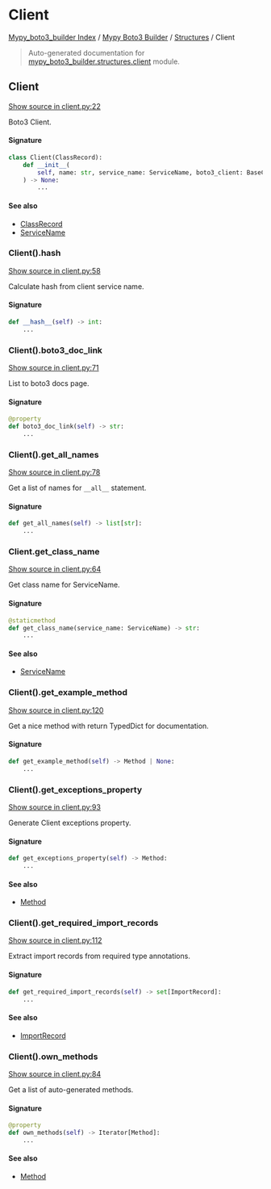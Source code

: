 # Client

[Mypy_boto3_builder Index](../../README.md#mypy_boto3_builder-index) /
[Mypy Boto3 Builder](../index.md#mypy-boto3-builder) /
[Structures](./index.md#structures) /
Client

> Auto-generated documentation for [mypy_boto3_builder.structures.client](https://github.com/youtype/mypy_boto3_builder/blob/main/mypy_boto3_builder/structures/client.py) module.

## Client

[Show source in client.py:22](https://github.com/youtype/mypy_boto3_builder/blob/main/mypy_boto3_builder/structures/client.py#L22)

Boto3 Client.

#### Signature

```python
class Client(ClassRecord):
    def __init__(
        self, name: str, service_name: ServiceName, boto3_client: BaseClient
    ) -> None:
        ...
```

#### See also

- [ClassRecord](./class_record.md#classrecord)
- [ServiceName](../service_name.md#servicename)

### Client().__hash__

[Show source in client.py:58](https://github.com/youtype/mypy_boto3_builder/blob/main/mypy_boto3_builder/structures/client.py#L58)

Calculate hash from client service name.

#### Signature

```python
def __hash__(self) -> int:
    ...
```

### Client().boto3_doc_link

[Show source in client.py:71](https://github.com/youtype/mypy_boto3_builder/blob/main/mypy_boto3_builder/structures/client.py#L71)

List to boto3 docs page.

#### Signature

```python
@property
def boto3_doc_link(self) -> str:
    ...
```

### Client().get_all_names

[Show source in client.py:78](https://github.com/youtype/mypy_boto3_builder/blob/main/mypy_boto3_builder/structures/client.py#L78)

Get a list of names for `__all__` statement.

#### Signature

```python
def get_all_names(self) -> list[str]:
    ...
```

### Client.get_class_name

[Show source in client.py:64](https://github.com/youtype/mypy_boto3_builder/blob/main/mypy_boto3_builder/structures/client.py#L64)

Get class name for ServiceName.

#### Signature

```python
@staticmethod
def get_class_name(service_name: ServiceName) -> str:
    ...
```

#### See also

- [ServiceName](../service_name.md#servicename)

### Client().get_example_method

[Show source in client.py:120](https://github.com/youtype/mypy_boto3_builder/blob/main/mypy_boto3_builder/structures/client.py#L120)

Get a nice method with return TypedDict for documentation.

#### Signature

```python
def get_example_method(self) -> Method | None:
    ...
```

### Client().get_exceptions_property

[Show source in client.py:93](https://github.com/youtype/mypy_boto3_builder/blob/main/mypy_boto3_builder/structures/client.py#L93)

Generate Client exceptions property.

#### Signature

```python
def get_exceptions_property(self) -> Method:
    ...
```

#### See also

- [Method](./method.md#method)

### Client().get_required_import_records

[Show source in client.py:112](https://github.com/youtype/mypy_boto3_builder/blob/main/mypy_boto3_builder/structures/client.py#L112)

Extract import records from required type annotations.

#### Signature

```python
def get_required_import_records(self) -> set[ImportRecord]:
    ...
```

#### See also

- [ImportRecord](../import_helpers/import_record.md#importrecord)

### Client().own_methods

[Show source in client.py:84](https://github.com/youtype/mypy_boto3_builder/blob/main/mypy_boto3_builder/structures/client.py#L84)

Get a list of auto-generated methods.

#### Signature

```python
@property
def own_methods(self) -> Iterator[Method]:
    ...
```

#### See also

- [Method](./method.md#method)



